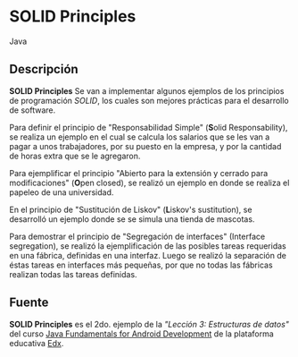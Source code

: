 # SOLID Principles

Java

## Descripción

**SOLID Principles** Se van a implementar algunos ejemplos de los principios de programación _SOLID_, los cuales son mejores prácticas para el desarrollo de software.

Para definir el principio de "Responsabilidad Simple" (**S**olid Responsability), se realiza un ejemplo en el cual se calcula los salarios que se les van a pagar a unos trabajadores, por su puesto en la empresa, y por la cantidad de horas extra que se le agregaron.

Para ejemplificar el principio "Abierto para la extensión y cerrado para modificaciones" (**O**pen closed), se realizó un ejemplo en donde se realiza el papeleo de una universidad.

En el principio de "Sustitución de Liskov" (**L**iskov's sustitution), se desarrolló un ejemplo donde se se simula una tienda de mascotas.

Para demostrar el principio de "Segregación de interfaces" (Interface segregation), se realizó la ejemplificación de las posibles tareas requeridas en una fábrica, definidas en una interfaz. Luego se realizó la separación de éstas tareas en interfaces más pequeñas, por que no todas las fábricas realizan todas las tareas definidas.

## Fuente

**SOLID Principles** es el 2do. ejemplo de la _"Lección 3: Estructuras de datos"_ del curso [Java Fundamentals for Android Development](https://courses.edx.org/courses/course-v1:GalileoX+CAAD001X+1T2017/info) de la plataforma educativa [Edx](https://www.edx.org/).